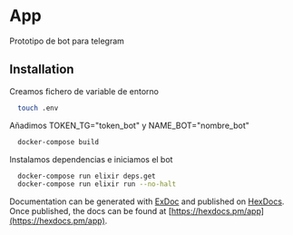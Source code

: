 # App

Prototipo de bot para telegram

## Installation

Creamos fichero de variable de entorno

```bash
  touch .env
```

Añadimos TOKEN_TG="token_bot" y NAME_BOT="nombre_bot"

```bash
  docker-compose build
```

Instalamos dependencias e iniciamos el bot

```bash
  docker-compose run elixir deps.get
  docker-compose run elixir run --no-halt
```

Documentation can be generated with [ExDoc](https://github.com/elixir-lang/ex_doc)
and published on [HexDocs](https://hexdocs.pm). Once published, the docs can
be found at [https://hexdocs.pm/app](https://hexdocs.pm/app).
